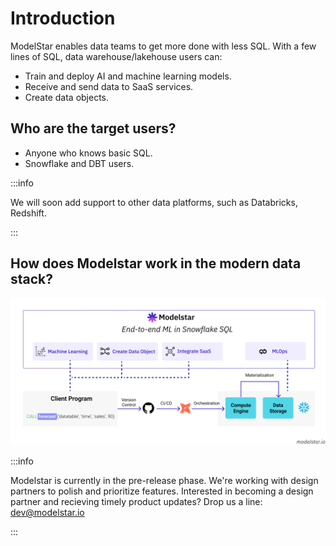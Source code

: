 # Introduction

ModelStar enables data teams to get more done with less SQL. With a few lines of SQL, data warehouse/lakehouse users can:
- Train and deploy AI and machine learning models. 
- Receive and send data to SaaS services.
- Create data objects.

## Who are the target users?
- Anyone who knows basic SQL. 
- Snowflake and DBT users.

:::info

We will soon add support to other data platforms, such as Databricks, Redshift.

:::

## How does Modelstar work in the modern data stack?


![How does Modelstar work?](./how_modelstar_works.png)

:::info

Modelstar is currently in the pre-release phase. We're working with design partners to polish and prioritize features. Interested in becoming a design partner and recieving timely product updates? Drop us a line: dev@modelstar.io

:::

<!-- TODO: Roadmap -->

